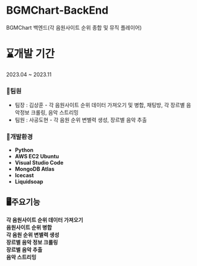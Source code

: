 # BGMChart-BackEnd
BGMChart 백엔드(각 음원사이트 순위 종합 및 뮤직 플레이어)

# ⌛개발 기간
2023.04 ~ 2023.11

### 👯팀원
* 팀장 : 김상훈 - 각 음원사이트 순위 데이터 가져오기 및 병합, 채팅방, 각 장르별 음악정보 크롤링, 음악 스트리밍  
* 팀원 : 사공도현 - 각 음원 순위 변별력 생성, 장르별 음악 추출  

### 💾개발환경
* **Python**
* **AWS EC2 Ubuntu**
* **Visual Studio Code**
* **MongoDB Atlas**
* **Icecast**
* **Liquidsoap**

## 🖥주요기능
**각 음원사이트 순위 데이터 가져오기**  
**음원사이트 순위 병합**  
**각 음원 순위 변별력 생성**  
**장르별 음악 정보 크롤링**  
**장르별 음악 추출**  
**음악 스트리밍**  
